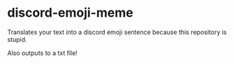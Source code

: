 # discord-emoji-meme

Translates your text into a discord emoji sentence because this repository is stupid.

Also outputs to a txt file! 
